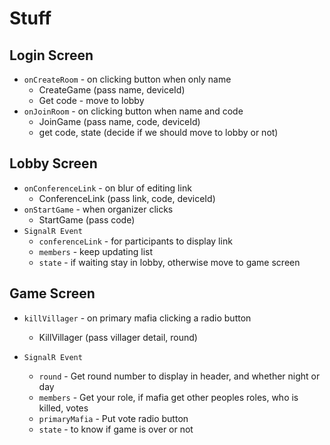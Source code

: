 # Stuff
## Login Screen
- `onCreateRoom` - on clicking button when only name
    - CreateGame (pass name, deviceId)
    - Get code - move to lobby
- `onJoinRoom` - on clicking button when name and code
    - JoinGame (pass name, code, deviceId)
    - get code, state (decide if we should move to lobby or not)

## Lobby Screen
- `onConferenceLink` - on blur of editing link
    - ConferenceLink (pass link, code, deviceId)
- `onStartGame` - when organizer clicks
    - StartGame (pass code)
-  `SignalR Event`
    - `conferenceLink` - for participants to display link
    - `members` - keep updating list
    - `state` - if waiting stay in lobby, otherwise move to game screen

## Game Screen
- `killVillager` - on primary mafia clicking a radio button
    - KillVillager (pass villager detail, round)

- `SignalR Event`
    - `round` - Get round number to display in header, and whether night or day
    - `members` - Get your role, if mafia get other peoples roles, who is killed, votes
    - `primaryMafia` - Put vote radio button
    - `state` - to know if game is over or not

